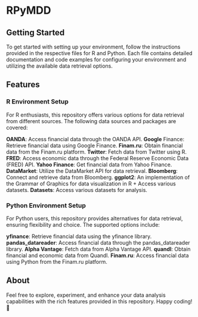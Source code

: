 # RPyMDD
## Getting Started
To get started with setting up your environment, follow the instructions provided in the respective files for R and Python. Each file contains detailed documentation and code examples for configuring your environment and utilizing the available data retrieval options.

## Features
### R Environment Setup
For R enthusiasts, this repository offers various options for data retrieval from different sources. The following data sources and packages are covered:

**OANDA**: Access financial data through the OANDA API.
**Google** Finance: Retrieve financial data using Google Finance.
**Finam.ru**: Obtain financial data from the Finam.ru platform.
**Twitter**: Fetch data from Twitter using R.
**FRED**: Access economic data through the Federal Reserve Economic Data (FRED) API.
**Yahoo Finance**: Get financial data from Yahoo Finance.
**DataMarket**: Utilize the DataMarket API for data retrieval.
**Bloomberg**: Connect and retrieve data from Bloomberg.
**ggplot2**: An implementation of the Grammar of Graphics for data visualization in R + Access various datasets.
**Datasets**: Access various datasets for analysis.
### Python Environment Setup
For Python users, this repository provides alternatives for data retrieval, ensuring flexibility and choice. The supported options include:

**yfinance**: Retrieve financial data using the yfinance library.
**pandas_datareader**: Access financial data through the pandas_datareader library.
**Alpha Vantage**: Fetch data from Alpha Vantage API.
**quandl**: Obtain financial and economic data from Quandl.
**Finam.ru**: Access financial data using Python from the Finam.ru platform.

## About
Feel free to explore, experiment, and enhance your data analysis capabilities with the rich features provided in this repository. Happy coding! 🚀
